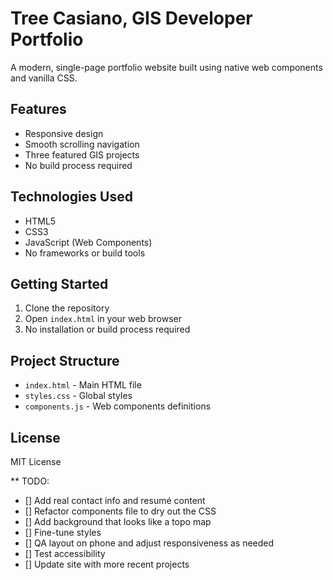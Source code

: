 # Tree Casiano, GIS Developer Portfolio

A modern, single-page portfolio website built using native web components and vanilla CSS.

## Features

- Responsive design
- Smooth scrolling navigation
- Three featured GIS projects
- No build process required

## Technologies Used

- HTML5
- CSS3
- JavaScript (Web Components)
- No frameworks or build tools

## Getting Started

1. Clone the repository
2. Open `index.html` in your web browser
3. No installation or build process required

## Project Structure

- `index.html` - Main HTML file
- `styles.css` - Global styles
- `components.js` - Web components definitions

## License

MIT License

** TODO:

- [] Add real contact info and resumé content
- [] Refactor components file to dry out the CSS
- [] Add background that looks like a topo map
- [] Fine-tune styles
- [] QA layout on phone and adjust responsiveness as needed
- [] Test accessibility
- [] Update site with more recent projects
